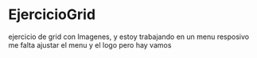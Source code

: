 # EjercicioGrid
ejercicio de grid con Imagenes, y estoy trabajando en un menu resposivo me  falta ajustar el menu  y el logo pero  hay vamos 
